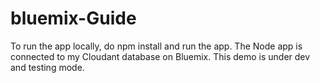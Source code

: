# bluemix-Guide

To run the app locally, do npm install and run the app.
The Node app is connected to my Cloudant database on Bluemix.
This demo is under dev and testing mode.
